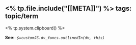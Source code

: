 <% tp.file.include("[[META]]") %>
tags: topic/term
---

<% tp.system.clipboard() %> 

**See**::
*`$=customJS.dv_funcs.outlinedIn(dv, this)`*